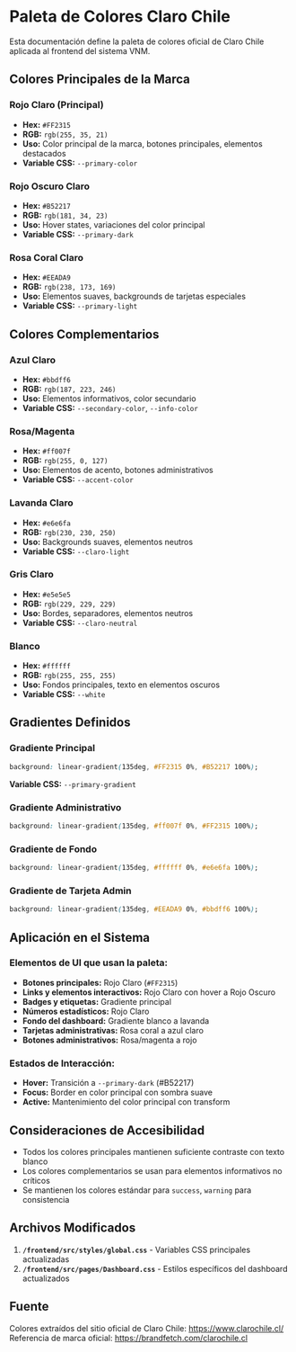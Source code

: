 # Paleta de Colores Claro Chile

Esta documentación define la paleta de colores oficial de Claro Chile aplicada al frontend del sistema VNM.

## Colores Principales de la Marca

### Rojo Claro (Principal)
- **Hex:** `#FF2315`
- **RGB:** `rgb(255, 35, 21)`
- **Uso:** Color principal de la marca, botones principales, elementos destacados
- **Variable CSS:** `--primary-color`

### Rojo Oscuro Claro  
- **Hex:** `#B52217`
- **RGB:** `rgb(181, 34, 23)`
- **Uso:** Hover states, variaciones del color principal
- **Variable CSS:** `--primary-dark`

### Rosa Coral Claro
- **Hex:** `#EEADA9`
- **RGB:** `rgb(238, 173, 169)`
- **Uso:** Elementos suaves, backgrounds de tarjetas especiales
- **Variable CSS:** `--primary-light`

## Colores Complementarios

### Azul Claro
- **Hex:** `#bbdff6`
- **RGB:** `rgb(187, 223, 246)`
- **Uso:** Elementos informativos, color secundario
- **Variable CSS:** `--secondary-color`, `--info-color`

### Rosa/Magenta
- **Hex:** `#ff007f`
- **RGB:** `rgb(255, 0, 127)`
- **Uso:** Elementos de acento, botones administrativos
- **Variable CSS:** `--accent-color`

### Lavanda Claro
- **Hex:** `#e6e6fa`
- **RGB:** `rgb(230, 230, 250)`
- **Uso:** Backgrounds suaves, elementos neutros
- **Variable CSS:** `--claro-light`

### Gris Claro
- **Hex:** `#e5e5e5`
- **RGB:** `rgb(229, 229, 229)`
- **Uso:** Bordes, separadores, elementos neutros
- **Variable CSS:** `--claro-neutral`

### Blanco
- **Hex:** `#ffffff`
- **RGB:** `rgb(255, 255, 255)`
- **Uso:** Fondos principales, texto en elementos oscuros
- **Variable CSS:** `--white`

## Gradientes Definidos

### Gradiente Principal
```css
background: linear-gradient(135deg, #FF2315 0%, #B52217 100%);
```
**Variable CSS:** `--primary-gradient`

### Gradiente Administrativo
```css
background: linear-gradient(135deg, #ff007f 0%, #FF2315 100%);
```

### Gradiente de Fondo
```css
background: linear-gradient(135deg, #ffffff 0%, #e6e6fa 100%);
```

### Gradiente de Tarjeta Admin
```css
background: linear-gradient(135deg, #EEADA9 0%, #bbdff6 100%);
```

## Aplicación en el Sistema

### Elementos de UI que usan la paleta:
- **Botones principales:** Rojo Claro (`#FF2315`)
- **Links y elementos interactivos:** Rojo Claro con hover a Rojo Oscuro
- **Badges y etiquetas:** Gradiente principal
- **Números estadísticos:** Rojo Claro
- **Fondo del dashboard:** Gradiente blanco a lavanda
- **Tarjetas administrativas:** Rosa coral a azul claro
- **Botones administrativos:** Rosa/magenta a rojo

### Estados de Interacción:
- **Hover:** Transición a `--primary-dark` (#B52217)
- **Focus:** Border en color principal con sombra suave
- **Active:** Mantenimiento del color principal con transform

## Consideraciones de Accesibilidad

- Todos los colores principales mantienen suficiente contraste con texto blanco
- Los colores complementarios se usan para elementos informativos no críticos
- Se mantienen los colores estándar para `success`, `warning` para consistencia

## Archivos Modificados

1. **`/frontend/src/styles/global.css`** - Variables CSS principales actualizadas
2. **`/frontend/src/pages/Dashboard.css`** - Estilos específicos del dashboard actualizados

## Fuente

Colores extraídos del sitio oficial de Claro Chile: https://www.clarochile.cl/
Referencia de marca oficial: https://brandfetch.com/clarochile.cl